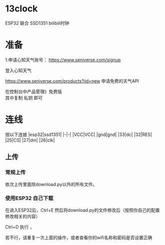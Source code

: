 # 13clock
ESP32 联合 SSD1351 bilibili时钟
# 准备

1.申请心知天气账号：
https://www.seniverse.com/signup

登入心知天气  

https://www.seniverse.com/products?iid=new
申请免费的天气API
  
在控制台中产品管理》免费版   
其中复制 私钥 即可



# 连线
按以下连接
|esp32|ssd1351|
|-|-|
|VCC|VCC|
|gnd|gnd|
|33|dc|
|32|RES|
|25|CS|
|27|din|
|26|clk|


## 上传
### 常规上传
依次上传里面除download.py以外的所有文件。

### 使用ESP32 自己下载
在进入ESP32后，Ctrl+E
然后将download.py的文件修改后（按照你自己的配置修改相关的内容）  

Ctrl+D
执行 ，

若不行，请重复一次上面的操作，或者查看你的wifi名称和密码是否设置正确
